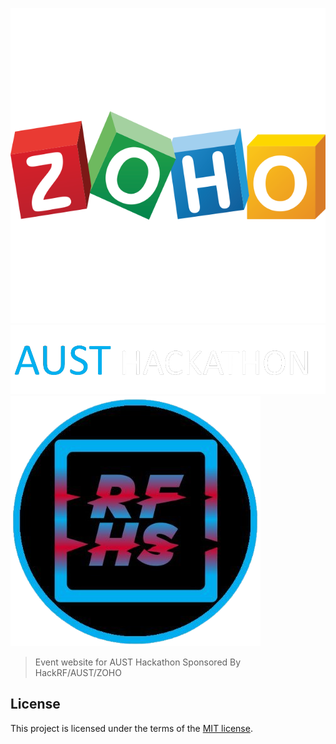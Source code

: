 ![Hackathon logo](res/images/sponsors/zoho-logo.png)
![Hackathon logo](res/images/logos/dark.png)
![Hackathon logo](res/images/logos/light.png)
> Event website for AUST Hackathon Sponsored By HackRF/AUST/ZOHO

## License

This project is licensed under the terms of the [MIT license](LICENSE).
